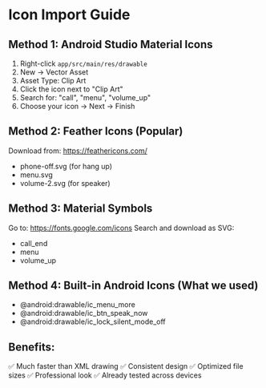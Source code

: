 # Icon Import Guide

## Method 1: Android Studio Material Icons
1. Right-click `app/src/main/res/drawable`
2. New → Vector Asset
3. Asset Type: Clip Art
4. Click the icon next to "Clip Art"
5. Search for: "call", "menu", "volume_up"
6. Choose your icon → Next → Finish

## Method 2: Feather Icons (Popular)
Download from: https://feathericons.com/
- phone-off.svg (for hang up)
- menu.svg 
- volume-2.svg (for speaker)

## Method 3: Material Symbols
Go to: https://fonts.google.com/icons
Search and download as SVG:
- call_end
- menu
- volume_up

## Method 4: Built-in Android Icons (What we used)
- @android:drawable/ic_menu_more
- @android:drawable/ic_btn_speak_now  
- @android:drawable/ic_lock_silent_mode_off

## Benefits:
✅ Much faster than XML drawing
✅ Consistent design
✅ Optimized file sizes
✅ Professional look
✅ Already tested across devices